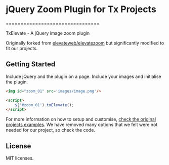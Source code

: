 # jQuery Zoom Plugin for Tx Projects
================================

TxElevate - A jQuery image zoom plugin

Originally forked from [elevateweb/elevatezoom](https://github.com/elevateweb/elevatezoom) but significantly modified to fit our projects.

## Getting Started

Include jQuery and the plugin on a page. Include your images and initialise the plugin.

```html
<img id="zoom_01" src='images/image.png'/>

<script>
    $('#zoom_01').txElevate();
</script>
```

For more information on how to setup and customise, [check the original projects examples](http://www.elevateweb.co.uk/image-zoom/examples). We have removed many options that we felt were not needed for our project, so check the code.

## License
MIT licenses.
